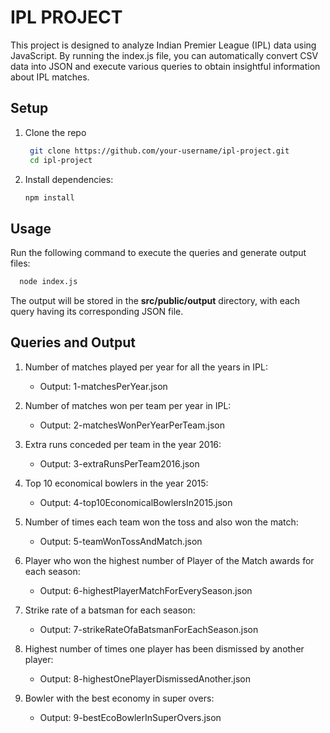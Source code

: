 # IPL PROJECT

This project is designed to analyze Indian Premier League (IPL) data using JavaScript. By running the index.js file, you can automatically convert CSV data into JSON and execute various queries to obtain insightful information about IPL matches.

## Setup

1. Clone the repo
   ```bash
    git clone https://github.com/your-username/ipl-project.git
    cd ipl-project
   ```

2. Install dependencies:
   ```bash
   npm install

## Usage
Run the following command to execute the queries and generate output files:

```bash
  node index.js
```

The output will be stored in the **src/public/output** directory, with each query having its corresponding JSON file.

## Queries and Output

1. Number of matches played per year for all the years in IPL:
      * Output: 1-matchesPerYear.json

2. Number of matches won per team per year in IPL:
      * Output: 2-matchesWonPerYearPerTeam.json

3. Extra runs conceded per team in the year 2016:
      * Output: 3-extraRunsPerTeam2016.json

4. Top 10 economical bowlers in the year 2015:
      * Output: 4-top10EconomicalBowlersIn2015.json

5. Number of times each team won the toss and also won the match:
      * Output: 5-teamWonTossAndMatch.json

6. Player who won the highest number of Player of the Match awards for each season:
      * Output: 6-highestPlayerMatchForEverySeason.json

7. Strike rate of a batsman for each season:
      * Output: 7-strikeRateOfaBatsmanForEachSeason.json

8. Highest number of times one player has been dismissed by another player:
      * Output: 8-highestOnePlayerDismissedAnother.json

9. Bowler with the best economy in super overs:
      * Output: 9-bestEcoBowlerInSuperOvers.json
